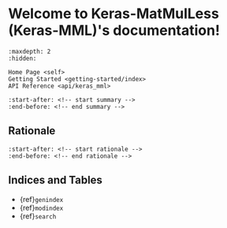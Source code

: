 # Welcome to Keras-MatMulLess (Keras-MML)'s documentation!

```{toctree}
:maxdepth: 2
:hidden:

Home Page <self>
Getting Started <getting-started/index>
API Reference <api/keras_mml>
```

```{include} ../../README.md
:start-after: <!-- start summary -->
:end-before: <!-- end summary -->
```

## Rationale

```{include} ../../README.md
:start-after: <!-- start rationale -->
:end-before: <!-- end rationale -->
```

## Indices and Tables

- {ref}`genindex`
- {ref}`modindex`
- {ref}`search`
